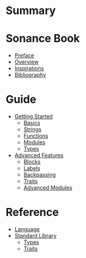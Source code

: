 # Summary

# Sonance Book

- [Preface](./summary/preface.md)
- [Overview](./summary/overview.md)
- [Inspirations](./summary/inspirations.md)
- [Bibliography](./summary/bibliography.md)

# Guide

- [Getting Started]()
  - [Basics]()
  - [Strings](./guide/getting_started/strings.md)
  - [Functions](./guide/getting_started/functions.md)
  - [Modules](./guide/getting_started/modules.md)
  - [Types](./guide/getting_started/types.md)
- [Advanced Features]()
  - [Blocks](./guide/advanced/blocks.md)
  - [Labels](./guide/advanced/labels.md)
  - [Backpassing](./guide/advanced/backpassing.md)
  - [Traits](./guide/advanced/traits.md)
  - [Advanced Modules](./guide/advanced/advanced_modules.md)

# Reference

- [Language](./reference/language.md)
- [Standard Library]()
  - [Types]()
  - [Traits]()
